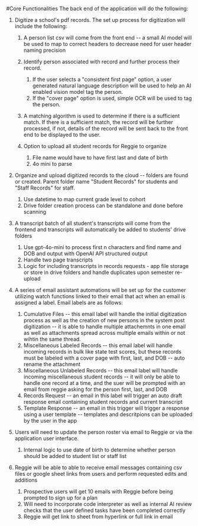 #Core Functionalities
The back end of the application will do the following:
1. Digitize a school's pdf records.  The set up process for digitization will include the following:
    1. A person list csv will come from the front end -- a small AI model will be used to map to correct headers to decrease need for user header naming precision
    2. Identify person associated with record and further process their record.  
        1. If the user selects a "consistent first page" option, a user generated natural language description will be used to help an AI enabled vision model tag the person.
        2. If the "cover page" option is used, simple OCR will be used to tag the person.

    3. A matching algorithm is used to determine if there is a sufficient match.  If there is a sufficient match, the record will be further processed, if not, details of the record will be sent back to the front end to be displayed to the user.

    5. Option to upload all student records for Reggie to organize
        1. File name would have to have first last and date of birth
        2. 4o mini to parse 

2. Organize and upload digitized records to the cloud -- folders are found or created.  Parent folder name "Student Records" for students and "Staff Records" for staff.
    1. Use datetime to map current grade level to cohort
    2. Drive folder creation process can be standalone and done before scanning

3. A transcript batch of all student's transcripts will come from the frontend and transcripts will automatically be added to students' drive folders
    1. Use gpt-4o-mini to process first n characters and find name and DOB and output with OpenAI API structured output
    2. Handle two page transcripts
    3. Logic for including transcripts in records requests - app file storage or store in drive folders and handle duplicates upon semester re-upload

4. A series of email assistant automations will be set up for the customer utilizing watch functions linked to their email that act when an email is assigned a label.  Email labels are as follows:
    1. Cumulative Files -- this email label will handle the initial digitization process as well as the creation of new persons in the system post digitization -- it is able to handle multiple attachemnts in one email as well as attachments spread across multiple emails within or not wihtin the same thread.
    2. Miscellaneous Labeled Records -- this email label will handle incoming records in bulk like state test scores, but these records must be labeled with a cover page with first, last, and DOB -- auto rename the attachment
    3. Miscellaneous Unlabeled Records -- this email label will handle incoming miscellaneous student records -- it will only be able to handle one record at a time, and the suer will be prompted with an email from reggie asking for the person first, last, and DOB
    4. Records Request -- an email in this label will trigger an auto draft response email containing student records and current transcript
    5. Template Response -- an email in this trigger will trigger a response using a user template -- templates and descritpions can be uploaded by the user in the app

5. Users will need to update the person roster via email to Reggie or via the application user interface.
    1. Internal logic to use date of birth to determine whether person should be added to student list or staff list

6. Reggie will be able to able to receive email messages containing csv files or google sheet links from users and perform requested edits and additions 
    1. Prospective users will get 10 emails with Reggie before being prompted to sign up for a plan 
    2. Will need to incorporate code interpreter as well as internal AI review checks that the user defined tasks have been completed correctly
    3. Reggie will get link to sheet from hyperlink or full link in email 

